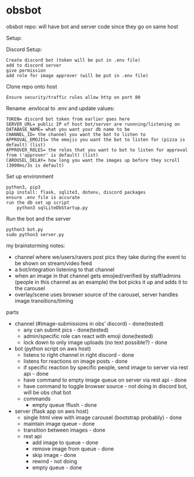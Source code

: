 # obsbot
obsbot repo: will have bot and server code since they go on same host

Setup:

Discord Setup:

    Create discord bot (token will be put in .env file)
    add to discord server
    give permission
    add role for image approver (will be put in .env file)

Clone repo onto host

    Ensure security/traffic rules allow http on port 80
    
Rename .envlocal to .env and update values:

    TOKEN= discord bot token from earlier goes here
    SERVER_URL= public IP of host bot/server are runnning/listening on
    DATABASE_NAME= what you want your db name to be 
    CHANNEL_ID= the channel you want the bot to listen to
    APPROVAL_EMOJIS= the emojis you want the bot to listen for (pizza is default) (list)
    APPROVER_ROLES= the roles that you want to bot to listen for approval from ('approver' is default) (list)
    CAROUSEL_DELAY= how long you want the images up before they scroll (3000ms/3s is default)

Set up environment

    python3, pip3
    pip install: flask, sqlite3, dotenv, discord packages
    ensure .env file is accurate
    run the db set up script
        python3 sqlLiteDbStartup.py

Run the bot and the server

    python3 bot.py
    sudo python3 server.py


my brainstorming notes:
- channel where we/users/ravers post pics they take during the event to be shown on stream/video feed 
- a bot/integration listening to that channel
- when an image in that channel gets emojied/verified by staff/admins (people in this channel as an example) the bot picks it up and adds it to the carousel
- overlay/scene uses browser source of the carousel, server handles image transitions/timing

parts
- channel (#image-submissions in obs' discord) - done(tested)
    - any can submit pics - done(tested)
    - admin/specific role can react with emoji done(tested)
    - lock down to only image uploads (no text possible?) - done
- bot (python script on aws host)
    - listens to right channel in right discord - done
    - listens for reactions on image posts - done
    - if specific reaction by specific people, send image to server via rest api - done
    - have command to empty image queue on server via rest api - done
    - have command to toggle browser source - not doing in discord bot, will be obs chat bot
    - commands
        - empty queue !flush - done
- server (flask app on aws host)
    - single html view with image carousel (bootstrap probably) - done
    - maintain image queue - done
    - transition between images - done
    - rest api
        - add image to queue - done
        - remove image from queue - done
        - skip image - done
        - rewind - not doing
        - empty queue - done
